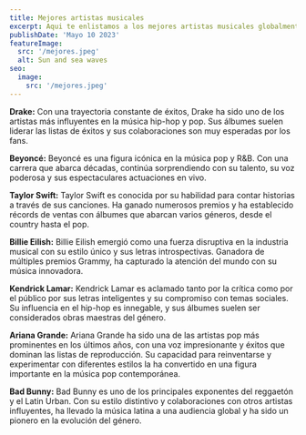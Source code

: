 ```yaml
---
title: Mejores artistas musicales
excerpt: Aqui te enlistamos a los mejores artistas musicales globalmente.
publishDate: 'Mayo 10 2023'
featureImage:
  src: '/mejores.jpeg'
  alt: Sun and sea waves
seo:
  image:
    src: '/mejores.jpeg'
---
```


**Drake:** Con una trayectoria constante de éxitos, Drake ha sido uno de los artistas más influyentes en la música hip-hop y pop. Sus álbumes suelen liderar las listas de éxitos y sus colaboraciones son muy esperadas por los fans.

**Beyoncé:** Beyoncé es una figura icónica en la música pop y R&B. Con una carrera que abarca décadas, continúa sorprendiendo con su talento, su voz poderosa y sus espectaculares actuaciones en vivo.

**Taylor Swift:** Taylor Swift es conocida por su habilidad para contar historias a través de sus canciones. Ha ganado numerosos premios y ha establecido récords de ventas con álbumes que abarcan varios géneros, desde el country hasta el pop.

**Billie Eilish:** Billie Eilish emergió como una fuerza disruptiva en la industria musical con su estilo único y sus letras introspectivas. Ganadora de múltiples premios Grammy, ha capturado la atención del mundo con su música innovadora.

**Kendrick Lamar:** Kendrick Lamar es aclamado tanto por la crítica como por el público por sus letras inteligentes y su compromiso con temas sociales. Su influencia en el hip-hop es innegable, y sus álbumes suelen ser considerados obras maestras del género.

**Ariana Grande:** Ariana Grande ha sido una de las artistas pop más prominentes en los últimos años, con una voz impresionante y éxitos que dominan las listas de reproducción. Su capacidad para reinventarse y experimentar con diferentes estilos la ha convertido en una figura importante en la música pop contemporánea.

**Bad Bunny:** Bad Bunny es uno de los principales exponentes del reggaetón y el Latin Urban. Con su estilo distintivo y colaboraciones con otros artistas influyentes, ha llevado la música latina a una audiencia global y ha sido un pionero en la evolución del género.